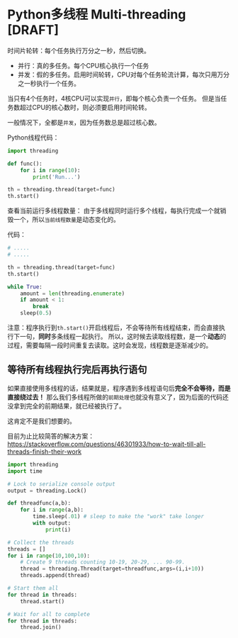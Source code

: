 # Python多线程 Multi-threading [DRAFT]

时间片轮转：每个任务执行万分之一秒，然后切换。

- 并行：真的多任务。每个CPU核心执行一个任务
- 并发：假的多任务。启用时间轮转，CPU对每个任务轮流计算，每次只用万分之一秒执行一个任务。

当只有4个任务时，4核CPU可以实现`并行`，即每个核心负责一个任务。
但是当任务数超过CPU的核心数时，则必须要启用时间轮转。

一般情况下，全都是`并发`，因为任务数总是超过核心数。

Python线程代码：
```py
import threading

def func():
    for i in range(10):
        print('Run...')

th = threading.thread(target=func)
th.start()
```

查看当前运行多线程数量：
由于多线程同时运行多个线程，每执行完成一个就销毁一个，所以`当前线程数量`是动态变化的。

代码：
```py
# .....
# .....

th = threading.thread(target=func)
th.start()

while True:
    amount = len(threading.enumerate)
    if amount < 1:
        break
    sleep(0.5)
```
注意：程序执行到`th.start()`开启线程后，不会等待所有线程结束，而会直接执行下一句，**同时**多条线程一起执行。
所以，这时候去读取线程数，是一个**动态**的过程，需要每隔一段时间重复去读取。这时会发现，线程数是逐渐减少的。



## 等待所有线程执行完后再执行语句

如果直接使用多线程的话，结果就是，程序遇到多线程语句后**完全不会等待，而是直接绕过去！**
那么我们多线程所做的`前期处理`也就没有意义了，因为后面的代码还没拿到完全的前期结果，就已经被执行了。

这肯定不是我们想要的。

目前为止比较简答的解决方案：https://stackoverflow.com/questions/46301933/how-to-wait-till-all-threads-finish-their-work

```py
import threading
import time

# Lock to serialize console output
output = threading.Lock()

def threadfunc(a,b):
    for i in range(a,b):
        time.sleep(.01) # sleep to make the "work" take longer
        with output:
            print(i)

# Collect the threads
threads = []
for i in range(10,100,10):
    # Create 9 threads counting 10-19, 20-29, ... 90-99.
    thread = threading.Thread(target=threadfunc,args=(i,i+10))
    threads.append(thread)

# Start them all
for thread in threads:
    thread.start()

# Wait for all to complete
for thread in threads:
    thread.join()
```
